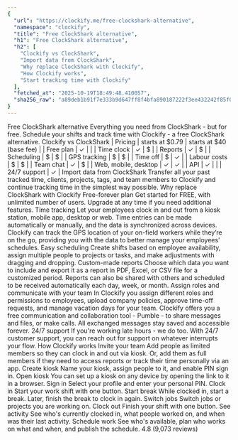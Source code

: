 ```yaml
---
{
  "url": "https://clockify.me/free-clockshark-alternative",
  "namespace": "clockify",
  "title": "Free ClockShark alternative",
  "h1": "Free ClockShark alternative",
  "h2": [
    "Clockify vs ClockShark",
    "Import data from ClockShark",
    "Why replace ClockShark with Clockify",
    "How Clockify works",
    "Start tracking time with Clockify"
  ],
  "fetched_at": "2025-10-19T18:49:48.410057",
  "sha256_raw": "a89deb1b91f7e333b9d647ff8f4bfa890187222f3ee432242f85f095b9157ecf"
}
---
```


Free ClockShark alternative
Everything you need from ClockShark - but for free. Schedule your shifts and track time with Clockify - a free ClockShark alternative.
Clockify vs ClockShark
| Pricing | starts at $0.79 | starts at $40 (base fee) |
| Free plan | ✓ | |
| Time clock | ✓ | $ |
| Reports | ✓ | $ |
| Scheduling | $ | $ |
| GPS tracking | $ | $ |
| Time off | $ | ✓ |
| Labour costs | $ | $ |
| Team chat | ✓ | $ |
| Web, mobile, desktop | ✓ | ✓ |
| API | ✓ | |
| 24/7 support | ✓ |
Import data from ClockShark
Transfer all your past tracked time, clients, projects, tags, and team members to Clockify and continue tracking time in the simplest way possible.
Why replace ClockShark with Clockify
Free-forever plan
Get started for FREE, with unlimited number of users. Upgrade at any time if you need additional features.
Time tracking
Let your employees clock in and out from a kiosk station, mobile app, desktop or web. Time entries can be made automatically or manually, and the data is synchronized across devices.
Clockify can track the GPS location of your on-field workers while they’re on the go, providing you with the data to better manage your employees' schedules.
Easy scheduling
Create shifts based on employee availability, assign multiple people to projects or tasks, and make adjustments with dragging and dropping.
Custom-made reports
Choose which data you want to include and export it as a report in PDF, Excel, or CSV file for a customized period. Reports can also be shared with others and scheduled to be received automatically each day, week, or month.
Assign roles and communicate with your team
In Clockify you assign different roles and permissions to employees, upload company policies, approve time-off requests, and manage vacation days for your team.
Clockify offers you a free communication and collaboration tool - Pumble - to share messages and files, or make calls. All exchanged messages stay saved and accessible forever.
24/7 support
If you're working late hours - we do too. With 24/7 customer support, you can reach out for support on whatever interrupts your flow.
How Clockify works
Invite your team
Add people as limited members so they can clock in and out via kiosk. Or, add them as full members if they need to access reports or track their time personally via an app.
Create kiosk
Name your kiosk, assign people to it, and enable PIN sign in.
Open kiosk
You can set up a kiosk on any device by opening the link to it in a browser.
Sign in
Select your profile and enter your personal PIN.
Clock in
Start your work shift with one button.
Start break
While clocked in, start a break. Later, finish the break to clock in again.
Switch jobs
Switch jobs or projects you are working on.
Clock out
Finish your shift with one button.
See activity
See who's currently clocked in, what people worked on, and when was their last activity.
Schedule work
See who's available, plan who works on what and when, and publish the schedule.
4.8 (9,073 reviews)